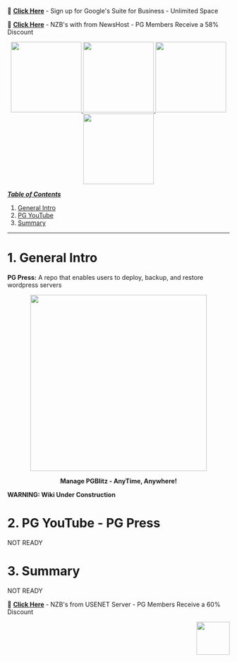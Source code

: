 📂 [**Click Here**](https://goo.gl/7NR3Da) - Sign up for Google's Suite for Business - Unlimited Space

📂 [**Click Here**](https://controlpanel.newshosting.com/signup/index.php?promo=partners&a_aid=5a65169240efd&a_bid=5ecfe99b) - NZB's with from NewsHost - PG Members Receive a 58% Discount

<p align="center">
  <a href="https://pgblitz.com/forums" target="_blank"><img src="https://pgblitz.com/wikipics/logo-forums.png" width="160"/>   
  <a href="https://github.com/PGBlitz/PGBlitz.com/wiki" target="_blank"><img src="https://pgblitz.com/wikipics/logo-wiki.png" width="160"/>
  <a href="https://pgblitz.com/threads/plexguide-install-instructions.243/" target="_blank"><img src="https://pgblitz.com/wikipics/logo-pg-install.png" width="160"/>
  <a href="https://pgblitz.com/account/upgrades" target="_blank"><img src="https://pgblitz.com/wikipics/logo-donate.png" width="160"/>
</p>

_**Table of Contents**_

1. [General Intro](#1-general-intro)
2. [PG YouTube](#2-youtube-video---intro)
3. [Summary](#3-summary)

----
# 1. General Intro

**PG Press:** A repo that enables users to deploy, backup, and restore wordpress servers

<p align="center"><kbd><img src="https://pgblitz.com/wikipics/pglogo-move.gif" width="400""></kbd></p>
<p align="center"><b>Manage PGBlitz - AnyTime, Anywhere!</b></p>

**WARNING: Wiki Under Construction**

# 2. PG YouTube - PG Press

NOT READY

# 3. Summary

NOT READY

📂 [**Click Here**](http://usenetserver.com/partners/?a_aid=5a65169240efd&a_bid=5725b6ed) - NZB's from USENET Server - PG Members Receive a 60% Discount

<p align="right">
<a href="https://pgblitz.com" target="_blank"><img src="https://pgblitz.com/wikipics/logo.png" width="75"/>
</p>

